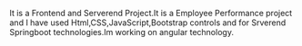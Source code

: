 It is a Frontend and Serverend Project.It is a Employee Performance project and I have used Html,CSS,JavaScript,Bootstrap controls and for Srverend Springboot technologies.Im working on angular technology.

